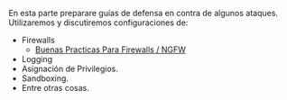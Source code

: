 En esta parte preparare guías de defensa en contra de algunos ataques. Utilizaremos y discutiremos configuraciones de:
* Firewalls
  * [Buenas Practicas Para Firewalls / NGFW](/Buenas-Practicas-Para-Firewalls-NGFW)
* Logging
* Asignación de Privilegios. 
* Sandboxing.
* Entre otras cosas.

